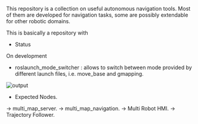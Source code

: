 This repository is a collection on useful autonomous navigation tools. Most of them are developed for navigation tasks, some are possibly extendable for other robotic domains.

This is basically a repository with 

* Status

On development

* roslaunch_mode_switcher : allows to switch between mode provided by different launch files, i.e. move_base and gmapping.

![output](https://user-images.githubusercontent.com/14136339/38873136-5d6f8e82-4255-11e8-9629-1236237d83d5.gif)

* Expected Nodes.

-> multi_map_server.
-> multi_map_navigation.
-> Multi Robot HMI.
-> Trajectory Follower.


